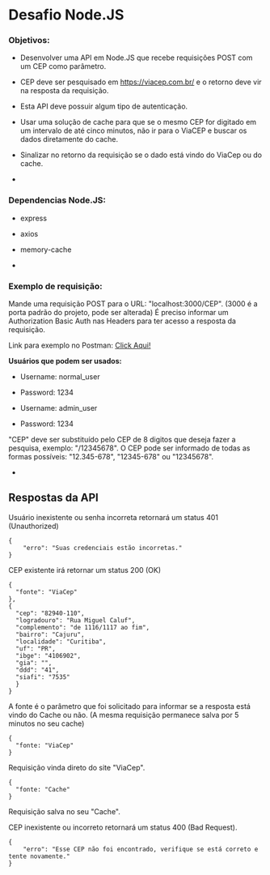 # Desafio Node.JS

### Objetivos:
- Desenvolver uma API em Node.JS que recebe requisições POST com um CEP como parâmetro.
- CEP deve ser pesquisado em https://viacep.com.br/ e o retorno deve vir na resposta da requisição.
- Esta API deve possuir algum tipo de autenticação.
- Usar uma solução de cache para que se o mesmo CEP for digitado em um intervalo de até cinco minutos, não ir para o ViaCEP e buscar os dados diretamente do cache.
- Sinalizar no retorno da requisição se o dado está vindo do ViaCep ou do cache.

-
### Dependencias Node.JS:
- express
- axios
- memory-cache

-
### Exemplo de requisição:

Mande uma requisição POST para o URL: "localhost:3000/CEP". (3000 é a porta padrão do projeto, pode ser alterada)
É preciso informar um Authorization Basic Auth nas Headers para ter acesso a resposta da requisição.

Link para exemplo no Postman: [Click Aqui!](https://www.postman.com/kyzzk/workspace/desafio-nodejs/collection/19365080-4e75e4cf-584c-4718-817c-3b0b9f60b7a6?action=share&creator=19365080)

**Usuários que podem ser usados:**

- Username: normal_user
- Password: 1234

- Username: admin_user
- Password: 1234


"CEP" deve ser substituído pelo CEP de 8 digitos que deseja fazer a pesquisa, exemplo: "/12345678". O CEP pode ser informado de todas as formas possíveis: "12.345-678", "12345-678" ou "12345678".

-
## Respostas da API

Usuário inexistente ou senha incorreta retornará um status 401 (Unauthorized)
```
{
    "erro": "Suas credenciais estão incorretas."
}
```

CEP existente irá retornar um status 200 (OK)
```
{
  "fonte": "ViaCep"
},
{
  "cep": "82940-110",
  "logradouro": "Rua Miguel Caluf",
  "complemento": "de 1116/1117 ao fim",
  "bairro": "Cajuru",
  "localidade": "Curitiba",
  "uf": "PR",
  "ibge": "4106902",
  "gia": "",
  "ddd": "41",
  "siafi": "7535"
  }
}
```
A fonte é o parâmetro que foi solicitado para informar se a resposta está vindo do Cache ou não.
(A mesma requisição permanece salva por 5 minutos no seu cache)
```
{
  "fonte: "ViaCep"
}
```
Requisição vinda direto do site "ViaCep".
```
{
  "fonte: "Cache"
}
```
Requisição salva no seu "Cache".

CEP inexistente ou incorreto retornará um status 400 (Bad Request).
```
{
    "erro": "Esse CEP não foi encontrado, verifique se está correto e tente novamente."
}
```

